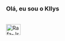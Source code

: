 ### Olá, eu sou o Kllys

<div style="display: inline_block"><br>
  <img aling="center" alt="Rafa-Js" height="30" width="40" src="https://raw.githubusercontent.com/devicons/devicon/master/icons/jasvascript/javascript-plain.svg">
</div>

<!--
**Kllys/Kllys** is a ✨ _special_ ✨ repository because its `README.md` (this file) appears on your GitHub profile.

Here are some ideas to get you started:

- 🔭 I’m currently working on ...
- 🌱 I’m currently learning ...
- 👯 I’m looking to collaborate on ...
- 🤔 I’m looking for help with ...
- 💬 Ask me about ...
- 📫 How to reach me: ...
- 😄 Pronouns: ...
- ⚡ Fun fact: ...
-->
